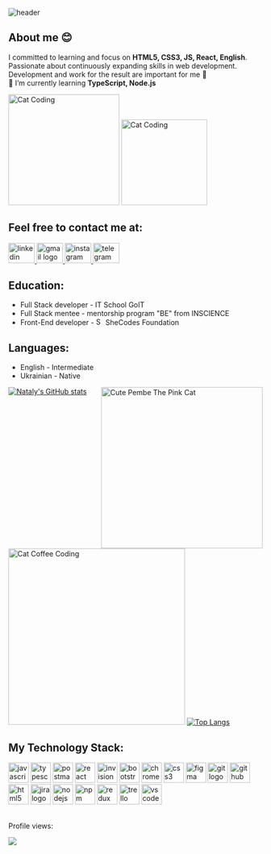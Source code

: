 ![header](https://capsule-render.vercel.app/api?type=waving&height=230&text=✌️Hi%20there,%20I'm%20Nataliia!&section=header&color=0:EEFF00,100:fe4a40&reversal=false&textBg=false&fontColor=black&fontAlign=48&fontAlignY=51&descAlign=52&descAlignY=80&fontSize=60)
## About me 😊
I committed to learning and focus on **HTML5, CSS3, JS, React, English**. Passionate about continuously expanding skills in web development. Development and work for the result are important for me 💫 <br/>
🌱 I’m currently learning **TypeScript, Node.js**

<img src="https://media.giphy.com/media/k0ijJhqrUP4T2EvmJ1/giphy.gif" width="220" alt="Cat Coding" /> <img src="https://media.giphy.com/media/du3J3cXyzhj75IOgvA/giphy.gif" width="170" alt="Cat Coding" />

## Feel free to contact me at:
<div align="left">
  <a href="www.linkedin.com/in/nataliia-sheludko" target="_blank">
    <img src="https://raw.githubusercontent.com/maurodesouza/profile-readme-generator/master/src/assets/icons/social/linkedin/default.svg" width="52" height="40" alt="linkedin logo"  />
  </a>
  <a href="sheludko.nataliia@gmail.com" target="_blank">
    <img src="https://raw.githubusercontent.com/maurodesouza/profile-readme-generator/master/src/assets/icons/social/gmail/default.svg" width="52" height="40" alt="gmail logo"  />
  </a>
  <a href="https://www.instagram.com/natashapismennaia/" target="_blank">
    <img src="https://raw.githubusercontent.com/maurodesouza/profile-readme-generator/master/src/assets/icons/social/instagram/default.svg" width="52" height="40" alt="instagram logo"  />
  </a>
  <a href="https://t.me/natasha_sheludko" target="_blank">
    <img src="https://raw.githubusercontent.com/maurodesouza/profile-readme-generator/master/src/assets/icons/social/telegram/default.svg" width="52" height="40" alt="telegram logo"  />
  </a> 
</div>

## Education:

- Full Stack developer - IT School GoIT
- Full Stack mentee - mentorship program "BE" from INSCIENCE
- Front-End developer - <img src="https://media.giphy.com/media/9nB2R4VkKRe5qznOhF/giphy.gif" width="15" height="15" alt="SheCodes" /> SheCodes Foundation 

## Languages:

- English - Intermediate
- Ukrainian - Native

[![Nataly's GitHub stats](https://github-readme-stats.vercel.app/api?username=NatalySheludko&show_icons=true&theme=ambient_gradient&show=reviews,discussions_started,discussions_answered,prs_merged,prs_merged_percentage&rank_icon=github&custom_title=Stats)](https://github.com/anuraghazra/github-readme-stats) <img src="https://media.giphy.com/media/nFLW7PNGgN3lI68rdv/giphy.gif" width="320" align="right" alt="Cute Pembe The Pink Cat" /> 

<img src="https://media.giphy.com/media/CrFLL3CnRpw5ddlBMm/giphy.gif" width="350" alt="Cat Coffee Coding" /> [![Top Langs](https://github-readme-stats.vercel.app/api/top-langs/?username=NatalySheludko&layout=donut-vertical&custom_title=Languages)](https://github.com/anuraghazra/github-readme-stats)

## My Technology Stack:

<div align="left">
  <img src="https://cdn.jsdelivr.net/gh/devicons/devicon/icons/javascript/javascript-original.svg" height="40" alt="javascript logo"  /> 
  <img src="https://cdn.jsdelivr.net/gh/devicons/devicon/icons/typescript/typescript-original.svg" height="40" alt="typescript logo"  />
  <img src="https://www.vectorlogo.zone/logos/getpostman/getpostman-icon.svg" alt="postman" width="40" height="40"/> 
  <img src="https://cdn.jsdelivr.net/gh/devicons/devicon/icons/react/react-original.svg" height="40" alt="react logo"  />
  <img src="https://www.vectorlogo.zone/logos/invisionapp/invisionapp-icon.svg" alt="invision" width="40" height="40"/> 
  <img src="https://cdn.jsdelivr.net/gh/devicons/devicon/icons/bootstrap/bootstrap-original.svg" height="40" alt="bootstrap logo"  />
  <img src="https://cdn.jsdelivr.net/gh/devicons/devicon/icons/chrome/chrome-original.svg" height="40" alt="chrome logo"  />
  <img src="https://cdn.jsdelivr.net/gh/devicons/devicon/icons/css3/css3-original.svg" height="40" alt="css3 logo"  />
  <img src="https://cdn.jsdelivr.net/gh/devicons/devicon/icons/figma/figma-original.svg" height="40" alt="figma logo"  />
  <img src="https://cdn.jsdelivr.net/gh/devicons/devicon/icons/git/git-original.svg" height="40" alt="git logo"  />
  <img src="https://cdn.jsdelivr.net/gh/devicons/devicon/icons/github/github-original.svg" height="40" alt="github logo"  />
  <img src="https://cdn.jsdelivr.net/gh/devicons/devicon/icons/html5/html5-original.svg" height="40" alt="html5 logo"  />
  <img src="https://cdn.jsdelivr.net/gh/devicons/devicon/icons/jira/jira-original.svg" height="40" alt="jira logo"  />
  <img src="https://cdn.jsdelivr.net/gh/devicons/devicon/icons/nodejs/nodejs-original.svg" height="40" alt="nodejs logo"  />
  <img src="https://cdn.jsdelivr.net/gh/devicons/devicon/icons/npm/npm-original-wordmark.svg" height="40" alt="npm logo"  />
  <img src="https://cdn.jsdelivr.net/gh/devicons/devicon/icons/redux/redux-original.svg" height="40" alt="redux logo"  />
  <img src="https://cdn.jsdelivr.net/gh/devicons/devicon/icons/trello/trello-plain.svg" height="40" alt="trello logo"  />
  <img src="https://cdn.jsdelivr.net/gh/devicons/devicon/icons/vscode/vscode-original.svg" height="40" alt="vscode logo"  /> 
</div> 
<br/>
<p>Profile views:</p><img align="left" src="https://profile-counter.glitch.me/NatalySheludko/count.svg?"  />


